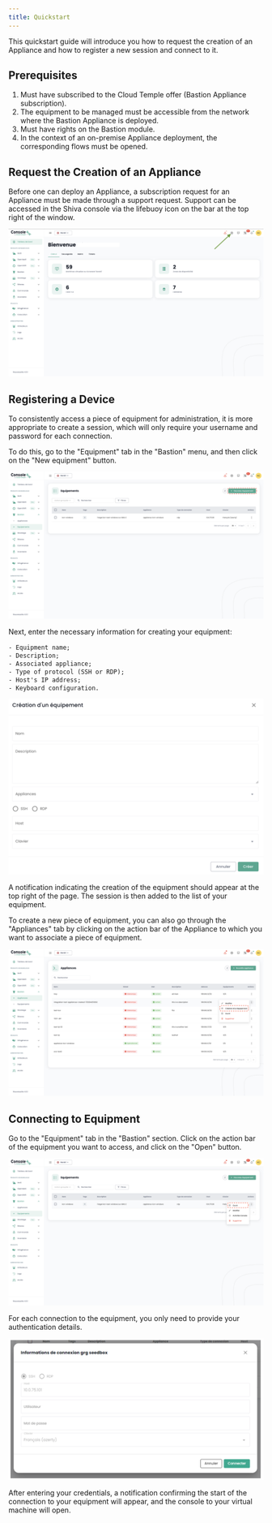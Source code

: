 ```yaml
---
title: Quickstart
---
```


This quickstart guide will introduce you how to request the creation of an Appliance and how to register a new session and connect to it.

## Prerequisites
1. Must have subscribed to the Cloud Temple offer (Bastion Appliance subscription).
2. The equipment to be managed must be accessible from the network where the Bastion Appliance is deployed.
3. Must have rights on the Bastion module.
4. In the context of an on-premise Appliance deployment, the corresponding flows must be opened.

## Request the Creation of an Appliance
Before one can deploy an Appliance, a subscription request for an Appliance must be made through a support request.
Support can be accessed in the Shiva console via the lifebuoy icon on the bar at the top right of the window.

![](images/shiva_support.png)

## Registering a Device
To consistently access a piece of equipment for administration, it is more appropriate to create a session, which will only require your username and password for each connection.

To do this, go to the "Equipment" tab in the "Bastion" menu, and then click on the "New equipment" button.

![](images/creer_session.png)

Next, enter the necessary information for creating your equipment:

    - Equipment name;
    - Description;
    - Associated appliance;
    - Type of protocol (SSH or RDP);
    - Host's IP address;
    - Keyboard configuration.

![](images/creer_session2.png)

A notification indicating the creation of the equipment should appear at the top right of the page. The session is then added to the list of your equipment.

To create a new piece of equipment, you can also go through the "Appliances" tab by clicking on the action bar of the Appliance to which you want to associate a piece of equipment.

![](images/creer_session3.png)

## Connecting to Equipment

Go to the "Equipment" tab in the "Bastion" section. Click on the action bar of the equipment you want to access, and click on the "Open" button.

![](images/ouvrir_session.png)

For each connection to the equipment, you only need to provide your authentication details.

![](images/ouvrir_session2.png)

After entering your credentials, a notification confirming the start of the connection to your equipment will appear, and the console to your virtual machine will open.